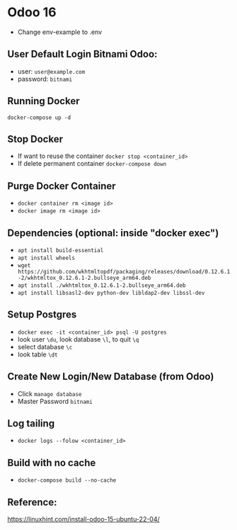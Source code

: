 # Odoo 16

- Change env-example to .env

## User Default Login Bitnami Odoo:

- user: `user@example.com`
- password: `bitnami`

## Running Docker

`docker-compose up -d`

## Stop Docker

- If want to reuse the container `docker stop <container_id>`
- If delete permanent container `docker-compose down`

## Purge Docker Container

- `docker container rm <image id>`
- `docker image rm <image id>`

## Dependencies (optional: inside "docker exec")

- `apt install build-essential`
- `apt install wheels`
- `wget https://github.com/wkhtmltopdf/packaging/releases/download/0.12.6.1-2/wkhtmltox_0.12.6.1-2.bullseye_arm64.deb`
- `apt install ./wkhtmltox_0.12.6.1-2.bullseye_arm64.deb`
- `apt install libsasl2-dev python-dev libldap2-dev libssl-dev`

## Setup Postgres

- `docker exec -it <container_id> psql -U postgres`
- look user `\du`, look database `\l`, to quit `\q`
- select database `\c`
- look table `\dt`

## Create New Login/New Database (from Odoo)

- Click `manage database`
- Master Password `bitnami`

## Log tailing

- `docker logs --folow <container_id>`

## Build with no cache

- `docker-compose build --no-cache`

## Reference:
https://linuxhint.com/install-odoo-15-ubuntu-22-04/

